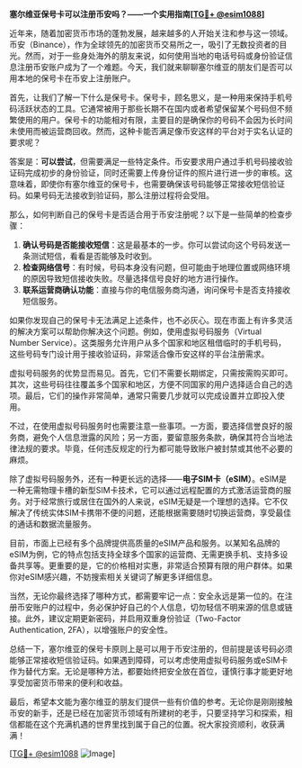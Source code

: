 **塞尔维亚保号卡可以注册币安吗？——一个实用指南[[TG💪+ @esim1088](https://t.me/s/esim1088)]**

近年来，随着加密货币市场的蓬勃发展，越来越多的人开始关注和参与这一领域。币安（Binance），作为全球领先的加密货币交易所之一，吸引了无数投资者的目光。然而，对于一些身处海外的朋友来说，如何使用当地的电话号码或身份验证信息注册币安账户成为了一个难题。今天，我们就来聊聊塞尔维亚的朋友们是否可以用本地的保号卡在币安上注册账户。

首先，让我们了解一下什么是保号卡。保号卡，顾名思义，是一种用来保持手机号码活跃状态的工具。它通常被用于那些长期不在国内或者希望保留某个号码但不频繁使用的用户。保号卡的功能相对有限，主要目的是确保你的号码不会因为长时间未使用而被运营商回收。然而，这种卡能否满足像币安这样的平台对于实名认证的要求呢？

答案是：**可以尝试**，但需要满足一些特定条件。币安要求用户通过手机号码接收验证码完成初步的身份验证，同时还需要上传身份证件的照片进行进一步的审核。这意味着，即使你有塞尔维亚的保号卡，也需要确保该号码能够正常接收短信验证码。如果号码无法接收到验证码，那么注册过程将会受阻。

那么，如何判断自己的保号卡是否适合用于币安注册呢？以下是一些简单的检查步骤：

1. **确认号码是否能接收短信**：这是最基本的一步。你可以尝试向这个号码发送一条测试短信，看看是否能够及时收到。
2. **检查网络信号**：有时候，号码本身没有问题，但可能由于地理位置或网络环境的原因导致短信接收失败。尽量选择信号良好的地方进行操作。
3. **联系运营商确认功能**：直接与你的电信服务商沟通，询问保号卡是否支持接收短信服务。

如果你发现自己的保号卡无法满足上述条件，也不必灰心。现在市面上有许多灵活的解决方案可以帮助你解决这个问题。例如，使用虚拟号码服务（Virtual Number Service）。这类服务允许用户从多个国家和地区租借临时的手机号码，这些号码专门设计用于接收验证码，非常适合像币安这样的平台注册需求。

虚拟号码服务的优势显而易见。首先，它们不需要长期绑定，只需按需购买即可。其次，这些号码往往覆盖多个国家和地区，方便不同国家的用户选择适合自己的选项。最后，它们的操作非常简单，通常只需要几步就可以完成设置并立即投入使用。

不过，在使用虚拟号码服务时也需要注意一些事项。一方面，要选择信誉良好的服务商，避免个人信息泄露的风险；另一方面，要留意服务条款，确保其符合当地法律法规的要求。毕竟，任何违反规定的行为都可能导致账户被封禁或其他不必要的麻烦。

除了虚拟号码服务外，还有一种更长远的选择——**电子SIM卡（eSIM）**。eSIM是一种无需物理卡槽的新型SIM卡技术，它可以通过远程配置的方式激活运营商的服务。对于经常旅行或居住在国外的人来说，eSIM无疑是一个理想的选择。它不仅解决了传统实体SIM卡携带不便的问题，还能根据需要随时切换运营商，享受最佳的通话和数据流量服务。

目前，市面上已经有多个品牌提供高质量的eSIM产品和服务。以某知名品牌的eSIM为例，它的特点包括支持全球多个国家的运营商、无需更换手机、支持多设备共享等。更重要的是，它的价格相对实惠，非常适合预算有限的用户群体。如果你对eSIM感兴趣，不妨搜索相关关键词了解更多详细信息。

当然，无论你最终选择了哪种方式，都需要牢记一点：安全永远是第一位的。在注册币安账户的过程中，务必保护好自己的个人信息，切勿轻信不明来源的信息或链接。此外，建议定期更新密码，并启用双重身份验证（Two-Factor Authentication, 2FA），以增强账户的安全性。

总结一下，塞尔维亚的保号卡原则上是可以用于币安注册的，但前提是该号码必须能够正常接收短信验证码。如果遇到障碍，可以考虑使用虚拟号码服务或eSIM卡作为替代方案。无论是哪种方法，都要始终把安全放在首位，谨慎行事才能更好地享受加密货币带来的便利和收益。

最后，希望本文能为塞尔维亚的朋友们提供一些有价值的参考。无论你是刚刚接触币安的新手，还是已经在加密货币领域有所建树的老手，只要坚持学习和探索，相信都能在这个充满机遇的世界里找到属于自己的位置。祝大家投资顺利，收获满满！

[[TG💪+ @esim1088](https://t.me/s/esim1088) ![Image](https://i.postimg.cc/4NQfJmqS/Snipaste-2025-05-13-00-14-12.png)]